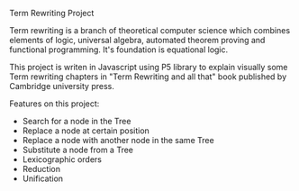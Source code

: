 Term Rewriting Project

Term rewriting is a branch of theoretical computer science which combines elements of logic, universal algebra, automated theorem proving and functional programming. It's foundation is equational logic.

This project is writen in Javascript using P5 library to explain visually some Term rewriting chapters in "Term Rewriting and all that" book published by Cambridge university press.

Features on this project:
<ul>
<li> Search for a node in the Tree </li>
<li> Replace a node at certain position </li>
<li> Replace a node with another node in the same Tree </li>
<li> Substitute a node from a Tree </li>
<li> Lexicographic orders </li>
<li> Reduction </li>
<li> Unification </li>
</ul>

